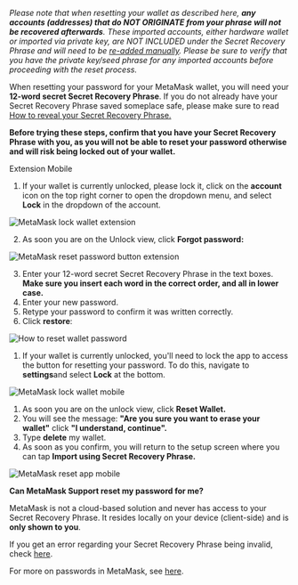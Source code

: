 *Please note that when resetting your wallet as described here, **any accounts (addresses) that do NOT ORIGINATE from your phrase will not be recovered afterwards**. These imported accounts, either hardware wallet or imported via private key, are NOT INCLUDED under the Secret Recovery Phrase and will need to be [re-added manually](https://support.metamask.io/hc/en-us/articles/360015489271). Please be sure to verify that you have the private key/seed phrase for any imported accounts before proceeding with the reset process.*


When resetting your password for your MetaMask wallet, you will need your **12-word secret Secret Recovery Phrase**. If you do not already have your Secret Recovery Phrase saved someplace safe, please make sure to read [How to reveal your Secret Recovery Phrase.](https://support.metamask.io/hc/en-us/articles/360015290032)


**Before trying these steps, confirm that you have your Secret Recovery Phrase with you, as you will not be able to reset your password otherwise and will risk being locked out of your wallet.**




Extension Mobile


1. If your wallet is currently unlocked, please lock it, click on the **account** icon on the top right corner to open the dropdown menu, and select **Lock** in the dropdown of the account.


![MetaMask lock wallet extension](https://support.metamask.io/hc/article_attachments/17280307495067)


2. As soon you are on the Unlock view, click **Forgot password:**


![MetaMask reset password button extension](https://support.metamask.io/hc/article_attachments/17280333557915)


3. Enter your 12-word secret Secret Recovery Phrase in the text boxes. **Make sure you insert each word in the correct order, and all in lower case.**
4. Enter your new password.
5. Retype your password to confirm it was written correctly.
6. Click **restore**:


![How to reset wallet password](https://support.metamask.io/hc/article_attachments/9305249766555)




1. If your wallet is currently unlocked, you'll need to lock the app to access the button for resetting your password. To do this, navigate to **settings**and select **Lock** at the bottom.


![MetaMask lock wallet mobile](https://support.metamask.io/hc/article_attachments/17280333564571)


1. As soon you are on the unlock view, click **Reset Wallet.**
2. You will see the message: **"Are you sure you want to erase your wallet"** click **"I understand, continue".**
3. Type **delete** my wallet.
4. As soon as you confirm, you will return to the setup screen where you can tap **Import using Secret Recovery Phrase.**


![MetaMask reset app mobile](https://support.metamask.io/hc/article_attachments/17280333568027)




**Can MetaMask Support reset my password for me?**


MetaMask is not a cloud-based solution and never has access to your Secret Recovery Phrase. It resides locally on your device (client-side) and is **only shown to you**.


If you get an error regarding your Secret Recovery Phrase being invalid, check [here](https://support.metamask.io/hc/en-us/articles/360053014611-How-to-fix-Invalid-Seed-Phrase-error).


For more on passwords in MetaMask, see [here](https://support.metamask.io/hc/en-us/articles/4405451730331).


 

